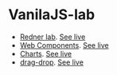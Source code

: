 # VanilaJS-lab

- [Redner lab](render-lab). [See live](https://thegicode.github.io/vanilaJS-lab/render-lab)
- [Web Components](web-components). [See live](https://thegicode.github.io/vanilaJS-lab/web-components)
- [Charts](charts). [See live](https://thegicode.github.io/vanilaJS-lab/charts)
- [drag-drop](drag-drop). [See live](https://thegicode.github.io/vanilaJS-lab/drag-drop)

